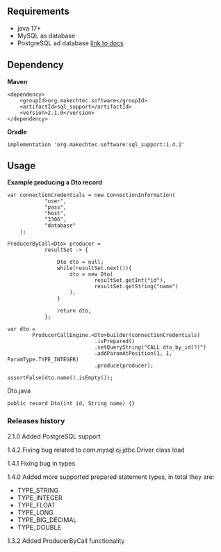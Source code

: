 ## Requirements ##

- java 17+
- MySQL as database
- PostgreSQL ad database [link to docs](/docs/postgres.md)

## Dependency ##

__Maven__

    <dependency>
        <groupId>org.makechtec.software</groupId>
        <artifactId>sql_support</artifactId>
        <version>2.1.0</version>
    </dependency>

__Gradle__

    implementation 'org.makechtec.software:sql_support:1.4.2'

## Usage ##

__Example producing a Dto record__

    var connectionCredentials = new ConnectionInformation(
                "user",
                "pass",
                "host",
                "3306",
                "database"
        );

    ProducerByCall<Dto> producer =
                resultSet -> {

                    Dto dto = null;
                    while(resultSet.next()){
                        dto = new Dto(
                                resultSet.getInt("id"),
                                resultSet.getString("name")
                        );
                    }

                    return dto;
                };

    var dto =
            ProducerCallEngine.<Dto>builder(connectionCredentials)
                                .isPrepared()
                                .setQueryString("CALL dto_by_id(?)")
                                .addParamAtPosition(1, 1, ParamType.TYPE_INTEGER)
                                .produce(producer);

    assertFalse(dto.name().isEmpty());

Dto.java

    public record Dto(int id, String name) {}

### Releases history ###

2.1.0 Added PostgreSQL support 

1.4.2 Fixing bug related to com.mysql.cj.jdbc.Driver class load

1.4.1 Fixing bug in types

1.4.0 Added more supported prepared statement types, in total they are:

- TYPE_STRING
- TYPE_INTEGER
- TYPE_FLOAT
- TYPE_LONG
- TYPE_BIG_DECIMAL
- TYPE_DOUBLE

1.3.2 Added ProducerByCall functionality